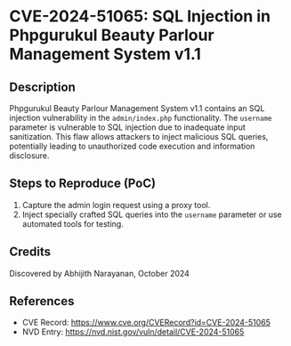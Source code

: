 # CVE-2024-51065: SQL Injection in Phpgurukul Beauty Parlour Management System v1.1

## Description

Phpgurukul Beauty Parlour Management System v1.1 contains an SQL injection vulnerability in the `admin/index.php` functionality. The `username` parameter is vulnerable to SQL injection due to inadequate input sanitization. This flaw allows attackers to inject malicious SQL queries, potentially leading to unauthorized code execution and information disclosure.

## Steps to Reproduce (PoC)

1. Capture the admin login request using a proxy tool.
2. Inject specially crafted SQL queries into the `username` parameter or use automated tools for testing.

## Credits

Discovered by Abhijith Narayanan, October 2024

## References

- CVE Record: https://www.cve.org/CVERecord?id=CVE-2024-51065
- NVD Entry: https://nvd.nist.gov/vuln/detail/CVE-2024-51065
